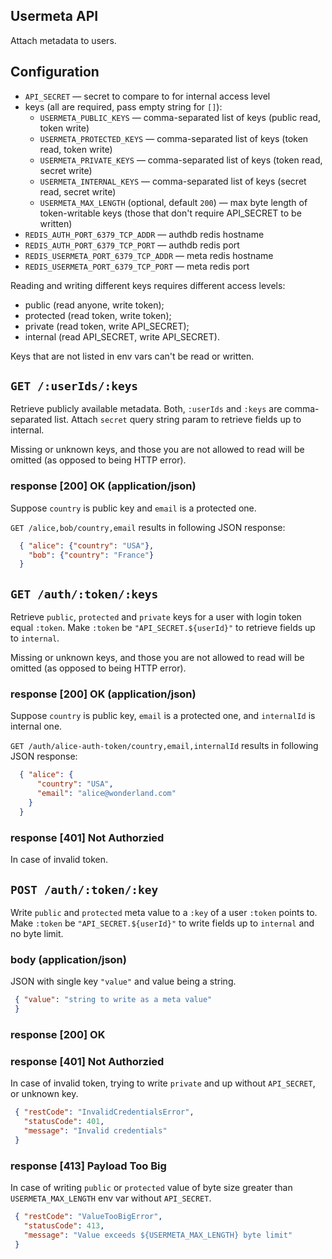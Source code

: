 Usermeta API
------------

Attach metadata to users.

## Configuration

 * `API_SECRET` — secret to compare to for internal access level
 * keys (all are required, pass empty string for `[]`):
   * `USERMETA_PUBLIC_KEYS` — comma-separated list of keys (public read, token write)
   * `USERMETA_PROTECTED_KEYS` — comma-separated list of keys (token read, token write)
   * `USERMETA_PRIVATE_KEYS` — comma-separated list of keys (token read, secret write)
   * `USERMETA_INTERNAL_KEYS` — comma-separated list of keys (secret read, secret write)
   * `USERMETA_MAX_LENGTH` (optional, default `200`) — max byte length of token-writable keys (those that don't require API_SECRET to be written)
 * `REDIS_AUTH_PORT_6379_TCP_ADDR` — authdb redis hostname
 * `REDIS_AUTH_PORT_6379_TCP_PORT` — authdb redis port
 * `REDIS_USERMETA_PORT_6379_TCP_ADDR` — meta redis hostname
 * `REDIS_USERMETA_PORT_6379_TCP_PORT` — meta redis port

Reading and writing different keys requires different access levels:

  * public (read anyone, write token);
  * protected (read token, write token);
  * private (read token, write API_SECRET);
  * internal (read API_SECRET, write API_SECRET).

Keys that are not listed in env vars can't be read or written.

## `GET /:userIds/:keys`

Retrieve publicly available metadata. Both, `:userIds` and `:keys` are comma-separated list. Attach `secret` query string param to retrieve fields up to internal.

Missing or unknown keys, and those you are not allowed to read will be omitted (as opposed to being HTTP error).

### response [200] OK (application/json)

Suppose `country` is public key and `email` is a protected one.

`GET /alice,bob/country,email` results in following JSON response:


``` json
  { "alice": {"country": "USA"},
    "bob": {"country": "France"}
  }
```

## `GET /auth/:token/:keys`

Retrieve `public`, `protected` and `private` keys for a user with login token equal `:token`. Make `:token` be `"API_SECRET.${userId}"` to retrieve fields up to `internal`.

Missing or unknown keys, and those you are not allowed to read will be omitted (as opposed to being HTTP error).

### response [200] OK (application/json)

Suppose `country` is public key, `email` is a protected one, and `internalId` is internal one.

`GET /auth/alice-auth-token/country,email,internalId` results in following JSON response:


``` json
  { "alice": {
      "country": "USA",
      "email": "alice@wonderland.com"
    }
  }
```

### response [401] Not Authorzied

In case of invalid token.

## `POST /auth/:token/:key`

Write `public` and `protected` meta value to a `:key` of a user `:token` points to. Make `:token` be `"API_SECRET.${userId}"` to write fields up to `internal` and no byte limit.

### body (application/json)

JSON with single key `"value"` and value being a string.

``` json
 { "value": "string to write as a meta value"
 }
```

### response [200] OK
### response [401] Not Authorzied

In case of invalid token, trying to write `private` and up without `API_SECRET`, or unknown key.

``` json
 { "restCode": "InvalidCredentialsError",
   "statusCode": 401,
   "message": "Invalid credentials"
 }
```

### response [413] Payload Too Big

In case of writing `public` or `protected` value of byte size greater than `USERMETA_MAX_LENGTH` env var without `API_SECRET`.

``` json
 { "restCode": "ValueTooBigError",
   "statusCode": 413,
   "message": "Value exceeds ${USERMETA_MAX_LENGTH} byte limit"
 }
```
